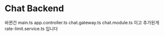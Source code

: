 ﻿# Chat Backend
바뀐건 main.ts app.controller.ts chat.gateway.ts chat.module.ts 이고 추가된게 rate-limit.service.ts 입니다
